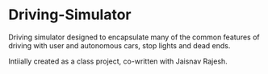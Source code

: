 # Driving-Simulator
Driving simulator designed to encapsulate many of the common features of driving with user and autonomous cars, stop lights and dead ends.

Intiially created as a class project, co-written with Jaisnav Rajesh.
